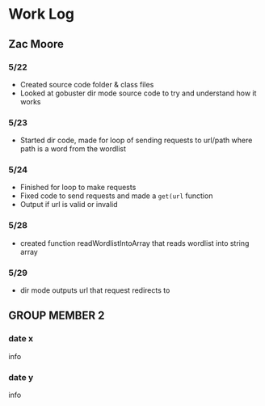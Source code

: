 # Work Log

## Zac Moore

### 5/22

- Created source code folder & class files
- Looked at gobuster dir mode source code to try and understand how it works

### 5/23

- Started dir code, made for loop of sending requests to url/path where path is a word from the wordlist

### 5/24
- Finished for loop to make requests
- Fixed code to send requests and made a `get(url` function
- Output if url is valid or invalid

### 5/28
- created function readWordlistIntoArray that reads wordlist into string array

### 5/29
- dir mode outputs url that request redirects to

## GROUP MEMBER 2

### date x

info

### date y

info
